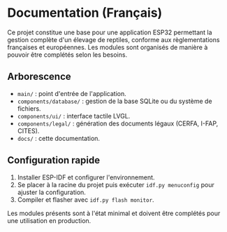 # Documentation (Français)

Ce projet constitue une base pour une application ESP32 permettant la gestion complète d'un élevage de reptiles, conforme aux règlementations françaises et européennes. Les modules sont organisés de manière à pouvoir être complétés selon les besoins.

## Arborescence

- `main/` : point d'entrée de l'application.
- `components/database/` : gestion de la base SQLite ou du système de fichiers.
- `components/ui/` : interface tactile LVGL.
- `components/legal/` : génération des documents légaux (CERFA, I-FAP, CITES).
- `docs/` : cette documentation.

## Configuration rapide

1. Installer ESP-IDF et configurer l'environnement.
2. Se placer à la racine du projet puis exécuter `idf.py menuconfig` pour ajuster la configuration.
3. Compiler et flasher avec `idf.py flash monitor`.

Les modules présents sont à l'état minimal et doivent être complétés pour une utilisation en production.
